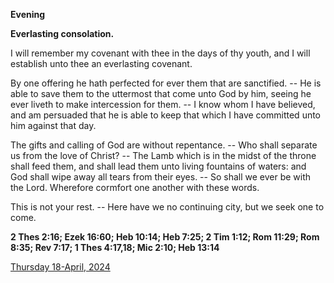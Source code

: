 **Evening**

**Everlasting consolation.**
 
I will remember my covenant with thee in the days of thy youth, and I will establish unto thee an everlasting covenant.
 
By one offering he hath perfected for ever them that are sanctified. -- He is able to save them to the uttermost that come unto God by him, seeing he ever liveth to make intercession for them. -- I know whom I have believed, and am persuaded that he is able to keep that which I have committed unto him against that day.
 
The gifts and calling of God are without repentance. -- Who shall separate us from the love of Christ? -- The Lamb which is in the midst of the throne shall feed them, and shall lead them unto living fountains of waters: and God shall wipe away all tears from their eyes. -- So shall we ever be with the Lord. Wherefore cormfort one another with these words.
 
This is not your rest. -- Here have we no continuing city, but we seek one to come.  

**2 Thes 2:16; Ezek 16:60; Heb 10:14; Heb 7:25; 2 Tim 1:12; Rom 11:29; Rom 8:35; Rev 7:17; 1 Thes 4:17,18; Mic 2:10; Heb 13:14**

[Thursday 18-April, 2024](https://t.me/daily_light)
